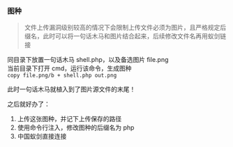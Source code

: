 ### 图种

> 文件上传漏洞级别较高的情况下会限制上传文件必须为图片，且严格规定后缀名，此时可以将一句话木马和图片结合起来，后续修改文件名再用蚁剑链接

同目录下放置一句话木马 shell.php，以及备选图片 file.png  
当前目录下打开 cmd，运行该命令，生成图种  
`copy file.png/b + shell.php out.png`

此时一句话木马就植入到了图片源文件的末尾！

之后就好办了：

1. 上传这张图种，并记下上传保存的路径
2. 使用命令行注入，修改图种的后缀名为 php
3. 中国蚁剑直接连接

<br>

